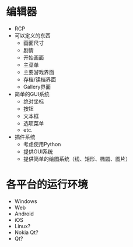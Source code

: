 # 编辑器 #
  * RCP
  * 可以定义的东西
    * 画面尺寸
    * 剧情
    * 开始画面
    * 主菜单
    * 主要游戏界面
    * 存档/读档界面
    * Gallery界面
  * 简单的GUI系统
    * 绝对坐标
    * 按钮
    * 文本框
    * 选项菜单
    * etc.
  * 插件系统
    * 考虑使用Python
    * 提供GUI系统
    * 提供简单的绘图系统（线、矩形、椭圆、图片）

# 各平台的运行环境 #
  * Windows
  * Web
  * Android
  * iOS
  * Linux?
  * Nokia Qt?
  * Qt?